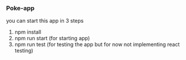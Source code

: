 ### Poke-app

you can start this app in 3 steps

1. npm install
2. npm run start (for starting app)
3. npm run test (for testing the app but for now not implementing react testing)

